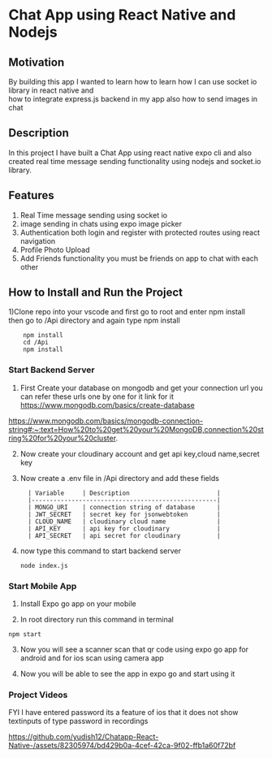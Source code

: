 # Chat App using React Native and Nodejs

## Motivation
By building this app I wanted to learn how to learn how I can use socket io library in react native and <br>
how to integrate express.js backend in my app also how to send images in chat

## Description
In this project I have built a Chat App using react native expo cli and also created real time message sending functionality using nodejs and socket.io library.<br>

## Features
<ol>
<li>Real Time message sending using socket io</li>
<li>image sending in chats using expo image picker</li>
<li>Authentication both login and register with protected routes using react navigation</li>
<li>Profile Photo Upload</li>
<li>Add Friends functionality you must be friends on app to chat with each other</li>
</ol>

## How to Install and Run the Project
1)Clone repo into your vscode and first go to root and enter npm install <br>
then go to /Api directory and again type npm install
```
    npm install
    cd /Api
    npm install 
```

### Start Backend Server 
1) First Create your database on mongodb and get your connection url you can refer these urls one by one for it link for it
   https://www.mongodb.com/basics/create-database

https://www.mongodb.com/basics/mongodb-connection-string#:~:text=How%20to%20get%20your%20MongoDB,connection%20string%20for%20your%20cluster.

2) Now create your cloudinary account and get api key,cloud name,secret key

3) Now create a .env file in /Api directory and add these fields   
    ```
      | Variable     | Description                        |
      |---------------------------------------------------|
      | MONGO_URI    | connection string of database      |
      | JWT_SECRET   | secret key for jsonwebtoken        |
      | CLOUD_NAME   | cloudinary cloud name              |  
      | API_KEY      | api key for cloudinary             |
      | API_SECRET   | api secret for cloudinary          |
    ```
4) now type this command to start backend server
    ```
    node index.js
    ```

### Start Mobile App

1) Install Expo go app on your mobile

2) In root directory run this command in terminal
```
npm start
```
3) Now you will see a scanner scan that qr code using expo go app for android and for ios scan using camera app

4) Now you will be able to see the app in expo go and start using it

### Project Videos

FYI I have entered password its a feature of ios that it does not show textinputs of type password in recordings

https://github.com/yudish12/Chatapp-React-Native-/assets/82305974/bd429b0a-4cef-42ca-9f02-ffb1a60f72bf

